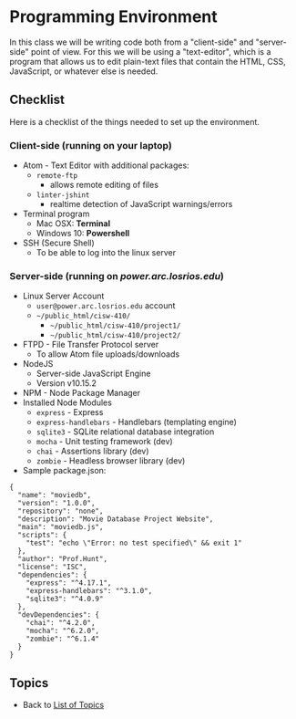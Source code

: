 # Programming Environment

In this class we will be writing code both from a "client-side"
and "server-side" point of view. For this we will be using a
"text-editor", which is a program that allows us to edit
plain-text files that contain the HTML, CSS, JavaScript, or
whatever else is needed.

## Checklist

Here is a checklist of the things needed to set up the environment.

### Client-side (running on your laptop)

* Atom - Text Editor with additional packages:
    * `remote-ftp`
        * allows remote editing of files
    * `linter-jshint`
        * realtime detection of JavaScript warnings/errors
* Terminal program
    * Mac OSX: **Terminal**
    * Windows 10: **Powershell**
* SSH (Secure Shell)
    * To be able to log into the linux server

### Server-side (running on _power.arc.losrios.edu_)

* Linux Server Account
    * `user@power.arc.losrios.edu` account
    * `~/public_html/cisw-410/`
        * `~/public_html/cisw-410/project1/`
        * `~/public_html/cisw-410/project2/`
* FTPD - File Transfer Protocol server
    * To allow Atom file uploads/downloads
* NodeJS
    * Server-side JavaScript Engine
    * Version v10.15.2
* NPM - Node Package Manager
* Installed Node Modules
    * `express` - Express
    * `express-handlebars` - Handlebars (templating engine)
    * `sqlite3` - SQLite relational database integration
    * `mocha` - Unit testing framework (dev)
    * `chai` - Assertions library (dev)
    * `zombie` - Headless browser library (dev)
* Sample package.json:
```
{
  "name": "moviedb",
  "version": "1.0.0",
  "repository": "none",
  "description": "Movie Database Project Website",
  "main": "moviedb.js",
  "scripts": {
    "test": "echo \"Error: no test specified\" && exit 1"
  },
  "author": "Prof.Hunt",
  "license": "ISC",
  "dependencies": {
    "express": "^4.17.1",
    "express-handlebars": "^3.1.0",
    "sqlite3": "^4.0.9"
  },
  "devDependencies": {
    "chai": "^4.2.0",
    "mocha": "^6.2.0",
    "zombie": "^6.1.4"
  }
}
```


## Topics

* Back to [List of Topics](000-topic-list.md)
